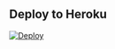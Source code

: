 ## Deploy to Heroku
[![Deploy](https://www.herokucdn.com/deploy/button.svg)](https://heroku.com/deploy?template=https://github.com/CoderXPiyush/botstatus2.0)
